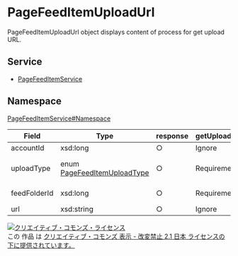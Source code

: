 # PageFeedItemUploadUrl

PageFeedItemUploadUrl object displays content of process for get upload URL.

## Service

- [PageFeedItemService](../../services/PageFeedItemService.md)

## Namespace

[PageFeedItemService#Namespace](../../services/PageFeedItemService.md#namespace)

| Field        | Type                                                       | response | getUploadUrl | Description             |
|--------------|------------------------------------------------------------|----------|--------------|----------------|
| accountId    | xsd:long                                                   | ○        | Ignore       | Account       |
| uploadType   | enum [PageFeedItemUploadType](./PageFeedItemUploadType.md) | ○        | Requirement  | Kind of update method |
| feedFolderId | xsd:long                                                   | ○        | Requirement  | Feed folder ID  |
| url          | xsd:string                                                 | ○        | Ignore       | Upload URL   |

[![クリエイティブ・コモンズ・ライセンス](https://i.creativecommons.org/l/by-nd/2.1/jp/88x31.png)](http://creativecommons.org/licenses/by-nd/2.1/jp/)<br>
この 作品 は [クリエイティブ・コモンズ 表示 - 改変禁止 2.1 日本 ライセンスの下に提供されています。](http://creativecommons.org/licenses/by-nd/2.1/jp/)
